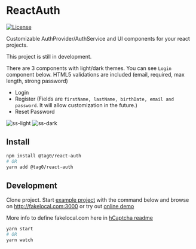 # ReactAuth

[![License][license-src]][license-href]

Customizable AuthProvider/AuthService and UI components for your react projects.

This project is still in development.

There are 3 components with light/dark themes. You can see `Login` component below. HTML5 validations are included (email, required, max length, strong password)
- Login
- Register (Fields are `firstName, lastName, birthDate, email and password`. It will allow customization in the future.)
- Reset Password

![ss-light] ![ss-dark]

## Install

```bash
npm install @tag0/react-auth
# OR
yarn add @tag0/react-auth
```

## Development

Clone project. Start [example project] with the command below and browse on http://fakelocal.com:3000 or try out [online demo]

More info to define fakelocal.com here in [hCaptcha readme]

```bash
yarn start
# OR
yarn watch
```

[license-src]: https://img.shields.io/badge/license-MIT-brightgreen.svg
[license-href]: LICENSE.md
[ss-light]: https://imagemarker.s3.eu-central-1.amazonaws.com/auth/light.png
[ss-dark]: https://imagemarker.s3.eu-central-1.amazonaws.com/auth/dark.png
[example project]: src/examples/Example.tsx
[online demo]: https://codesandbox.io/s/hungry-hellman-t43c7
[hCaptcha readme]: https://github.com/hCaptcha/react-hcaptcha#note-for-maintainers
